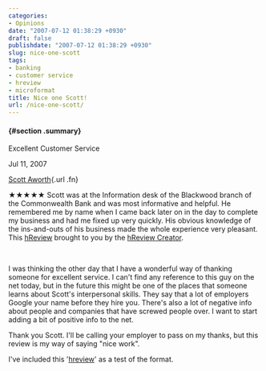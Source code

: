 ```yaml
---
categories:
- Opinions
date: "2007-07-12 01:38:29 +0930"
draft: false
publishdate: "2007-07-12 01:38:29 +0930"
slug: nice-one-scott
tags:
- banking
- customer service
- hreview
- microformat
title: Nice one Scott!
url: /nice-one-scott/
---
```

<div id="hreview-Excellent-Customer-Service" class="hreview">

####  {#section .summary}

Excellent Customer Service

Jul 11, 2007

<span class="type" style="display: none;">person</span>

<div class="item vcard">

[Scott Aworth](http://www.commbank.com.au){.url .fn}

</div>

<div class="description">

★★★★★ Scott was at the Information desk of the Blackwood branch of the
Commonwealth Bank and was most informative and helpful. He remembered me
by name when I came back later on in the day to complete my business and
had me fixed up very quickly. His obvious knowledge of the ins-and-outs
of his business made the whole experience very pleasant. This
[hReview](http://microformats.org/wiki/hreview) brought to you by the
[hReview Creator](http://microformats.org/code/hreview/creator).

</div>

</div>

 

I was thinking the other day that I have a wonderful way of thanking
someone for excellent service. I can't find any reference to this guy on
the net today, but in the future this might be one of the places that
someone learns about Scott's interpersonal skills. They say that a lot
of employers Google your name before they hire you. There's also a lot
of negative info about people and companies that have screwed people
over. I want to start adding a bit of positive info to the net.

Thank you Scott. I'll be calling your employer to pass on my thanks, but
this review is my way of saying "nice work".

I've included this
'[hreview](http://microformats.org/wiki/hreview "hReview on the Microformats website")'
as a test of the format.